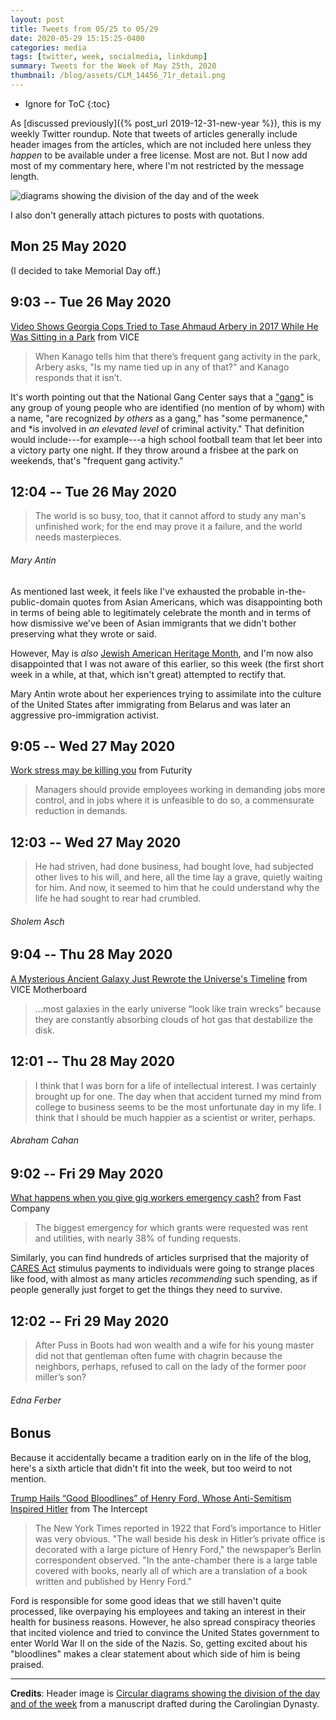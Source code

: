 ```yaml
---
layout: post
title: Tweets from 05/25 to 05/29
date: 2020-05-29 15:15:25-0400
categories: media
tags: [twitter, week, socialmedia, linkdump]
summary: Tweets for the Week of May 25th, 2020
thumbnail: /blog/assets/CLM_14456_71r_detail.png
---
```


* Ignore for ToC
{:toc}

As [discussed previously]({% post_url 2019-12-31-new-year %}), this is my weekly Twitter roundup.  Note that tweets of articles generally include header images from the articles, which are not included here unless they *happen* to be available under a free license.  Most are not.  But I now add most of my commentary here, where I'm not restricted by the message length.

![diagrams showing the division of the day and of the week](/blog/assets/CLM_14456_71r_detail.png "diagrams showing the division of the day and of the week")

I also don't generally attach pictures to posts with quotations.

## Mon 25 May 2020

(I decided to take Memorial Day off.)

## 9:03 -- Tue 26 May 2020

[<i class="fab fa-twitter-square"></i>](https://jcolag.github.io/twitter/1265267190007320582) [Video Shows Georgia Cops Tried to Tase Ahmaud Arbery in 2017 While He Was Sitting in a Park](https://www.vice.com/en_us/article/v7gmdd/video-shows-georgia-cops-tried-to-tase-ahmaud-arbery-in-2017-while-he-was-sitting-in-a-park) from VICE

 > When Kanago tells him that there’s frequent gang activity in the park, Arbery asks, "Is my name tied up in any of that?" and Kanago responds that it isn’t.

It's worth pointing out that the National Gang Center says that a ["gang"](https://www.nationalgangcenter.gov/About/FAQ) is any group of young people who are identified (no mention of by whom) with a name, "are recognized *by others* as a gang," has "some permanence," and *is involved in *an elevated level* of criminal activity."  That definition would include---for example---a high school football team that let beer into a victory party one night.  If they throw around a frisbee at the park on weekends, that's "frequent gang activity."

## 12:04 -- Tue 26 May 2020

[<i class="fab fa-twitter"></i>](https://jcolag.github.io/twitter/1265312740404428800)

 > The world is so busy, too, that it cannot afford to study any man's unfinished work; for the end may prove it a failure, and the world needs masterpieces.

###### Mary Antin

As mentioned last week, it feels like I've exhausted the probable in-the-public-domain quotes from Asian Americans, which was disappointing both in terms of being able to legitimately celebrate the month and in terms of how dismissive we've been of Asian immigrants that we didn't bother preserving what they wrote or said.

However, May is *also* [Jewish American Heritage Month](https://en.wikipedia.org/wiki/Jewish_American_Heritage_Month), and I'm now also disappointed that I was not aware of this earlier, so this week (the first short week in a while, at that, which isn't great) attempted to rectify that.

Mary Antin wrote about her experiences trying to assimilate into the culture of the United States after immigrating from Belarus and was later an aggressive pro-immigration activist.

## 9:05 -- Wed 27 May 2020

[<i class="fab fa-twitter-square"></i>](https://jcolag.github.io/twitter/1265630081310957568) [Work stress may be killing you](https://www.futurity.org/work-stress-depression-mortality-2369902/) from Futurity

 > Managers should provide employees working in demanding jobs more control, and in jobs where it is unfeasible to do so, a commensurate reduction in demands.

## 12:03 -- Wed 27 May 2020

[<i class="fab fa-twitter"></i>](https://jcolag.github.io/twitter/1265674876615946247)

 > He had striven, had done business, had bought love, had subjected other lives to his will, and here, all the time lay a grave, quietly waiting for him. And now, it seemed to him that he could understand why the life he had sought to rear had crumbled.

###### Sholem Asch

## 9:04 -- Thu 28 May 2020

[<i class="fab fa-twitter-square"></i>](https://jcolag.github.io/twitter/1265992217430069250) [A Mysterious Ancient Galaxy Just Rewrote the Universe's Timeline](https://www.vice.com/en_us/article/m7ja9a/a-mysterious-ancient-galaxy-just-rewrote-the-universes-timeline) from VICE Motherboard

 > ...most galaxies in the early universe “look like train wrecks” because they are constantly absorbing clouds of hot gas that destabilize the disk.

## 12:01 -- Thu 28 May 2020

[<i class="fab fa-twitter"></i>](https://jcolag.github.io/twitter/1266036761097990144)

 > I think that I was born for a life of intellectual interest. I was certainly brought up for one. The day when that accident turned my mind from college to business seems to be the most unfortunate day in my life. I think that I should be much happier as a scientist or writer, perhaps.

###### Abraham Cahan

## 9:02 -- Fri 29 May 2020

[<i class="fab fa-twitter-square"></i>](https://jcolag.github.io/twitter/1266354101962649600) [What happens when you give gig workers emergency cash?](https://www.fastcompany.com/90508114/what-happens-when-you-give-gig-workers-emergency-cash) from Fast Company

 > The biggest emergency for which grants were requested was rent and utilities, with nearly 38% of funding requests.

Similarly, you can find hundreds of articles surprised that the majority of [CARES Act](https://en.wikipedia.org/wiki/CARES_Act) stimulus payments to individuals were going to strange places like food, with almost as many articles *recommending* such spending, as if people generally just forget to get the things they need to survive.

## 12:02 -- Fri 29 May 2020

[<i class="fab fa-twitter"></i>](https://jcolag.github.io/twitter/1266399400563060736)

 > After Puss in Boots had won wealth and a wife for his young master did not that gentleman often fume with chagrin because the neighbors, perhaps, refused to call on the lady of the former poor miller’s son?

###### Edna Ferber

## Bonus

Because it accidentally became a tradition early on in the life of the blog, here's a sixth article that didn't fit into the week, but too weird to not mention.

<i class="fas fa-square"></i> [Trump Hails “Good Bloodlines” of Henry Ford, Whose Anti-Semitism Inspired Hitler](https://theintercept.com/2020/05/22/trump-hails-good-bloodlines-henry-ford-whose-anti-semitism-inspired-hitler/) from The Intercept

 > The New York Times reported in 1922 that Ford’s importance to Hitler was very obvious. "The wall beside his desk in Hitler’s private office is decorated with a large picture of Henry Ford," the newspaper’s Berlin correspondent observed. "In the ante-chamber there is a large table covered with books, nearly all of which are a translation of a book written and published by Henry Ford."

Ford is responsible for some good ideas that we still haven't quite processed, like overpaying his employees and taking an interest in their health for business reasons.  However, he also spread conspiracy theories that incited violence and tried to convince the United States government to enter World War II on the side of the Nazis.  So, getting excited about his "bloodlines" makes a clear statement about which side of him is being praised.

* * *

**Credits**:  Header image is [Circular diagrams showing the division of the day and of the week](https://en.wikipedia.org/wiki/Week#/media/File:CLM_14456_71r_detail.jpg) from a manuscript drafted during the Carolingian Dynasty.
